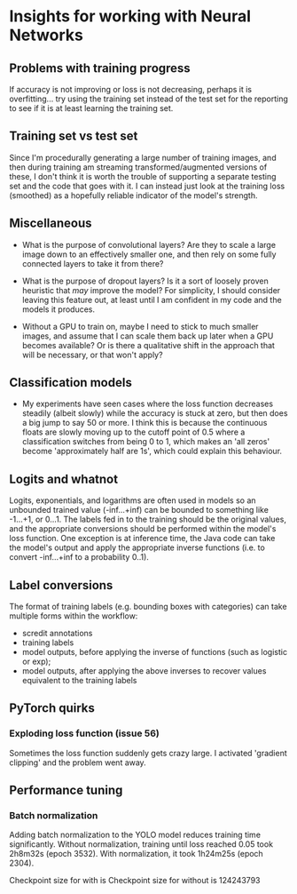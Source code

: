 # Insights for working with Neural Networks

## Problems with training progress

If accuracy is not improving or loss is not decreasing, perhaps it is overfitting... try using the training set instead of the test set for the reporting to see if it is at least learning the training set.

## Training set vs test set

Since I'm procedurally generating a large number of training images, and then during training am streaming transformed/augmented versions of these, I don't think it is worth the trouble of supporting a separate testing set and the code that goes with it.  I can instead just look at the training loss (smoothed) as a hopefully reliable indicator of the model's strength.

## Miscellaneous

+ What is the purpose of convolutional layers?  Are they to scale a large image down to an effectively smaller one, and then rely on some fully connected layers to take it from there?

+ What is the purpose of dropout layers?  Is it a sort of loosely proven heuristic that *may* improve the model?  For simplicity, I should consider leaving this feature out, at least until I am confident in my code and the models it produces.

+ Without a GPU to train on, maybe I need to stick to much smaller images, and assume that I can scale them back up later when a GPU becomes available?  Or is there a qualitative shift in the approach that will be necessary, or that won't apply?

## Classification models

+ My experiments have seen cases where the loss function decreases steadily (albeit slowly) while the accuracy is stuck at zero, but then does a big jump to say 50 or more.  I think this is because the continuous floats are slowly moving up to the cutoff point of 0.5 where a classification switches from being 0 to 1, which makes an 'all zeros' become 'approximately half are 1s', which could explain this behaviour.


## Logits and whatnot

Logits, exponentials, and logarithms are often used in models so an unbounded trained value (-inf...+inf) can be bounded to something like -1...+1, or 0...1.  The labels fed in to the training should be the original values, and the appropriate conversions should be performed within the model's loss function.  One exception is at inference time, the Java code can take the model's output and apply the appropriate inverse functions (i.e. to convert -inf...+inf to a probability 0..1).


## Label conversions

The format of training labels (e.g. bounding boxes with categories) can take multiple forms within the workflow:

+ scredit annotations
+ training labels
+ model outputs, before applying the inverse of functions (such as logistic or exp);
+ model outputs, after applying the above inverses to recover values equivalent to the training labels


## PyTorch quirks


### Exploding loss function (issue 56)

Sometimes the loss function suddenly gets crazy large.  I activated 'gradient clipping' and the problem went away.


## Performance tuning

### Batch normalization

Adding batch normalization to the YOLO model reduces training time significantly.  Without normalization, training until loss reached 0.05 took 2h8m32s (epoch 3532).  With normalization, it took 1h24m25s (epoch 2304).

Checkpoint size for with    is
Checkpoint size for without is 124243793

